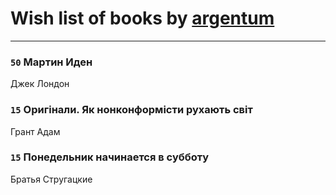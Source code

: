 # Wish list of books by [argentum](https://plus.google.com/+AlexandraPoliakova)
---

### `50` Мартин Иден
Джек Лондон

### `15` Оригінали. Як нонконформісти рухають світ
Грант Адам

### `15` Понедельник начинается в субботу
Братья Стругацкие

